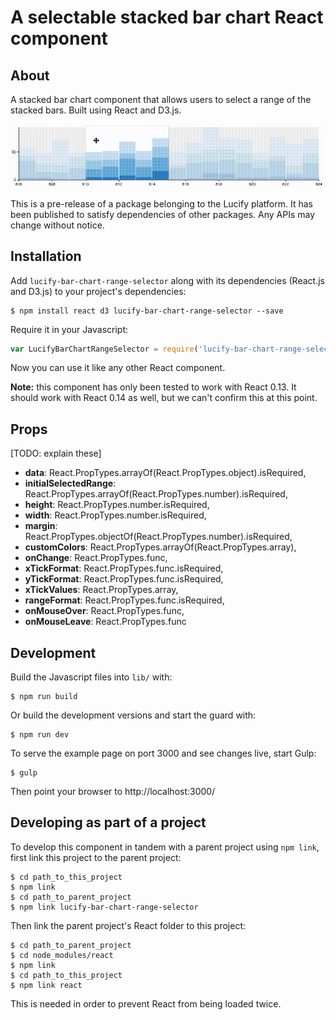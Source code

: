 
# A selectable stacked bar chart React component

##  About

A stacked bar chart component that allows users to select a range of the stacked
bars. Built using React and D3.js.

![Animated GIF of component](bar-chart-range-selector.gif)

This is a pre-release of a package belonging to the Lucify platform. It has been
published to satisfy dependencies of other packages. Any APIs may change without
notice.

## Installation

Add `lucify-bar-chart-range-selector` along with its dependencies (React.js and
D3.js) to your project's dependencies:

```shell
$ npm install react d3 lucify-bar-chart-range-selector --save
```

Require it in your Javascript:

```javascript
var LucifyBarChartRangeSelector = require('lucify-bar-chart-range-selector');
```

Now you can use it like any other React component.

**Note:** this component has only been tested to work with React 0.13. It
should work with React 0.14 as well, but we can't confirm this at this point.

## Props

[TODO: explain these]

- **data**: React.PropTypes.arrayOf(React.PropTypes.object).isRequired,
- **initialSelectedRange**: React.PropTypes.arrayOf(React.PropTypes.number).isRequired,
- **height**: React.PropTypes.number.isRequired,
- **width**: React.PropTypes.number.isRequired,
- **margin**: React.PropTypes.objectOf(React.PropTypes.number).isRequired,
- **customColors**: React.PropTypes.arrayOf(React.PropTypes.array),
- **onChange**: React.PropTypes.func,
- **xTickFormat**: React.PropTypes.func.isRequired,
- **yTickFormat**: React.PropTypes.func.isRequired,
- **xTickValues**: React.PropTypes.array,
- **rangeFormat**: React.PropTypes.func.isRequired,
- **onMouseOver**: React.PropTypes.func,
- **onMouseLeave**: React.PropTypes.func

## Development

Build the Javascript files into `lib/` with:

```shell
$ npm run build
```

Or build the development versions and start the guard with:

```shell
$ npm run dev
```

To serve the example page on port 3000 and see changes live, start Gulp:

```shell
$ gulp
```

Then point your browser to http://localhost:3000/

## Developing as part of a project

To develop this component in tandem with a parent project using `npm link`,
first link this project to the parent project:

```shell
$ cd path_to_this_project
$ npm link
$ cd path_to_parent_project
$ npm link lucify-bar-chart-range-selector
```

Then link the parent project's React folder to this project:

```shell
$ cd path_to_parent_project
$ cd node_modules/react
$ npm link
$ cd path_to_this_project
$ npm link react
```

This is needed in order to prevent React from being loaded twice.
